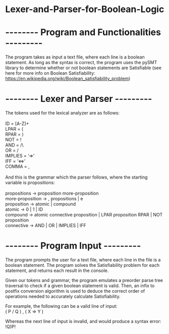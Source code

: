 # Lexer-and-Parser-for-Boolean-Logic

# -------- Program and Functionalities ---------

The program takes as input a text file, where each line is a boolean statement. As long as the syntax is correct, the program uses the pySMT library to determine whether or not boolean statements are Satisfiable (see here for more info on Boolean Satisfiability: https://en.wikipedia.org/wiki/Boolean_satisfiability_problem)

# -------- Lexer and Parser ---------

The tokens used for the lexical analyzer are as follows:<br><br>
    ID = [A-Z]+ <br>
    LPAR = ( <br>
    RPAR = ) <br>
    NOT = ! <br>
    AND = /\ <br>
    OR = \/ <br>
    IMPLIES = ‘=>’ <br>
    IFF = ‘<=>’ <br>
    COMMA = , <br>
<br>
And this is the grammar which the parser follows, where the starting variable is propositions: <br><br>
    propositions -> proposition more-proposition  <br> 
    more-proposition -> , propositions | e <br>
    proposition -> atomic | compound <br>
    atomic -> 0 | 1 | ID <br>
    compound -> atomic connective proposition | LPAR proposition RPAR | NOT proposition <br>
    connective -> AND | OR | IMPLIES | IFF <br>


# -------- Program Input ---------

The program prompts the user for a text file, where each line in the file is a boolean statement. The program solves the Satisfiability problem for each statement, and returns each result in the console. 

Given our tokens and grammar, the program emulates a preorder parse tree traversal to check if a given boolean statement is valid. Then,  an infix to postfix conversion algorithm is used to deduce the correct order of operations needed to accurately calculate Satisfiability.


For example, the following can be a valid line of input: <br>
( P \/ Q ) , ( X => Y )

Whereas the next line of input is invalid, and would produce a syntax error: <br>
!Q)P!
